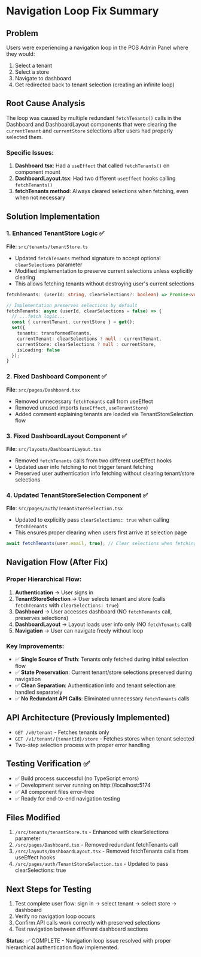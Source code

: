 # Navigation Loop Fix Summary

## Problem
Users were experiencing a navigation loop in the POS Admin Panel where they would:
1. Select a tenant
2. Select a store 
3. Navigate to dashboard
4. Get redirected back to tenant selection (creating an infinite loop)

## Root Cause Analysis
The loop was caused by multiple redundant `fetchTenants()` calls in the Dashboard and DashboardLayout components that were clearing the `currentTenant` and `currentStore` selections after users had properly selected them.

### Specific Issues:
1. **Dashboard.tsx**: Had a `useEffect` that called `fetchTenants()` on component mount
2. **DashboardLayout.tsx**: Had two different `useEffect` hooks calling `fetchTenants()` 
3. **fetchTenants method**: Always cleared selections when fetching, even when not necessary

## Solution Implementation

### 1. Enhanced TenantStore Logic ✅
**File**: `src/tenants/tenantStore.ts`
- Updated `fetchTenants` method signature to accept optional `clearSelections` parameter
- Modified implementation to preserve current selections unless explicitly clearing
- This allows fetching tenants without destroying user's current selections

```typescript
fetchTenants: (userId: string, clearSelections?: boolean) => Promise<void>

// Implementation preserves selections by default
fetchTenants: async (userId, clearSelections = false) => {
  // ...fetch logic...
  const { currentTenant, currentStore } = get();
  set({ 
    tenants: transformedTenants, 
    currentTenant: clearSelections ? null : currentTenant,
    currentStore: clearSelections ? null : currentStore,
    isLoading: false 
  });
}
```

### 2. Fixed Dashboard Component ✅
**File**: `src/pages/Dashboard.tsx`
- Removed unnecessary `fetchTenants` call from useEffect
- Removed unused imports (`useEffect`, `useTenantStore`)
- Added comment explaining tenants are loaded via TenantStoreSelection flow

### 3. Fixed DashboardLayout Component ✅  
**File**: `src/layouts/DashboardLayout.tsx`
- Removed `fetchTenants` calls from two different useEffect hooks
- Updated user info fetching to not trigger tenant fetching
- Preserved user authentication info fetching without clearing tenant/store selections

### 4. Updated TenantStoreSelection Component ✅
**File**: `src/pages/auth/TenantStoreSelection.tsx`
- Updated to explicitly pass `clearSelections: true` when calling `fetchTenants`
- This ensures proper clearing when users first arrive at selection page

```typescript
await fetchTenants(user.email, true); // Clear selections when fetching for initial selection
```

## Navigation Flow (After Fix)

### Proper Hierarchical Flow:
1. **Authentication** → User signs in
2. **TenantStoreSelection** → User selects tenant and store (calls `fetchTenants` with `clearSelections: true`)
3. **Dashboard** → User accesses dashboard (NO `fetchTenants` call, preserves selections)
4. **DashboardLayout** → Layout loads user info only (NO `fetchTenants` call)
5. **Navigation** → User can navigate freely without loop

### Key Improvements:
- ✅ **Single Source of Truth**: Tenants only fetched during initial selection flow
- ✅ **State Preservation**: Current tenant/store selections preserved during navigation  
- ✅ **Clean Separation**: Authentication info and tenant selection are handled separately
- ✅ **No Redundant API Calls**: Eliminated unnecessary `fetchTenants` calls

## API Architecture (Previously Implemented)
- `GET /v0/tenant` - Fetches tenants only
- `GET /v1/tenant/{tenantId}/store` - Fetches stores when tenant selected
- Two-step selection process with proper error handling

## Testing Verification ✅
- ✅ Build process successful (no TypeScript errors)
- ✅ Development server running on http://localhost:5174
- ✅ All component files error-free
- ✅ Ready for end-to-end navigation testing

## Files Modified
1. `/src/tenants/tenantStore.ts` - Enhanced with clearSelections parameter
2. `/src/pages/Dashboard.tsx` - Removed redundant fetchTenants call  
3. `/src/layouts/DashboardLayout.tsx` - Removed fetchTenants calls from useEffect hooks
4. `/src/pages/auth/TenantStoreSelection.tsx` - Updated to pass clearSelections: true

## Next Steps for Testing
1. Test complete user flow: sign in → select tenant → select store → dashboard
2. Verify no navigation loop occurs  
3. Confirm API calls work correctly with preserved selections
4. Test navigation between different dashboard sections

**Status**: ✅ COMPLETE - Navigation loop issue resolved with proper hierarchical authentication flow implemented.
